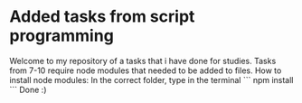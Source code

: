 <h1 aligin='center'>Added tasks from script programming</h1>
Welcome to my repository of a tasks that i have done for studies. Tasks from 7-10 require node modules that needed to be added to files. 
How to install node modules:
In the correct folder, type in the terminal
``` 
npm install 
```
Done :)
